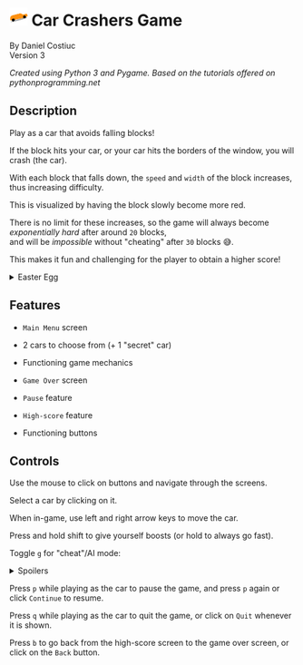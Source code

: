 # ![An orange car representing the game logo](https://github.com/dan440402/car-crashers/blob/master/icon.png "Game Logo")  Car Crashers Game
By Daniel Costiuc  
Version 3

_Created using Python 3 and Pygame.
Based on the tutorials offered on pythonprogramming.net_


Description
---------
Play as a car that avoids falling blocks!

If the block hits your car, or your car hits the borders of the window, you will crash (the car).

With each block that falls down, the `speed` and `width` of the block increases, thus increasing difficulty. 

This is visualized by having the block slowly become more red.

There is no limit for these increases, so the game will always become _exponentially hard_ after around `20` blocks,   
and will be _impossible_ without "cheating" after `30` blocks 😅.   

This makes it fun and challenging for the player to obtain a higher score!

<details>
  <summary>Easter Egg</summary>  
  It is also fun to test the "cheat"/AI mode and see the highest score that it can get. See the Controls section for more information.
</details>


Features
---------
- `Main Menu` screen

- 2 cars to choose from (+ 1 "secret" car)

- Functioning game mechanics

- `Game Over` screen

- `Pause` feature

- `High-score` feature

- Functioning buttons


Controls
---------
Use the mouse to click on buttons and navigate through the screens.

Select a car by clicking on it.

When in-game, use left and right arrow keys to move the car.

Press and hold shift to give yourself boosts (or hold to always go fast).


Toggle `g` for "cheat"/AI mode:  
<details>
  <summary>Spoilers</summary>  
  
  </br>The game will be played for you through a basic AI, and you may find it hard to move the car manually while in this mode.</br>
  &nbsp;&nbsp;&nbsp;&nbsp; The original idea was to test the AI, though you can try to move it if you would like to.  
  
  Due to the nature of the game, you will still inevitably crash around a certain point even with the AI's help.
</details>

Press `p` while playing as the car to pause the game, and press `p` again or click `Continue` to resume.

Press `q` while playing as the car to quit the game, or click on `Quit` whenever it is shown.

Press `b` to go back from the high-score screen to the game over screen, or click on the `Back` button.
